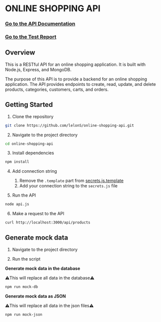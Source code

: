 # ONLINE SHOPPING API

### [Go to the API Documentation](/docs/index.md)

### [Go to the Test Report](/tests/test-docs.md)

## Overview

This is a RESTful API for an online shopping application. It is built with Node.js, Express, and MongoDB.

The purpose of this API is to provide a backend for an online shopping application. The API provides endpoints to create, read, update, and delete products, categories, customers, carts, and orders.

## Getting Started

1. Clone the repository

```bash
git clone https://github.com/lelonS/online-shopping-api.git
```

2. Navigate to the project directory

```bash
cd online-shopping-api
```

3. Install dependencies

```bash
npm install
```

4. Add connection string
    1. Remove the `.template` part from [secrets.js.template](secrets.js.template)
    2. Add your connection string to the `secrets.js` file

5. Run the API

```bash	
node api.js
```

6. Make a request to the API

```bash
curl http://localhost:3000/api/products
```

## Generate mock data

1. Navigate to the project directory

2. Run the script



**Generate mock data in the database**

⚠️This will replace all data in the database⚠️

```bash
npm run mock-db
```

**Generate mock data as JSON**

⚠️This will replace all data in the json files⚠️

```bash
npm run mock-json
```
